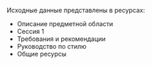 Исходные данные представлены в ресурсах:

- Описание предметной области
- Сессия 1
- Требования и рекомендации
- Руководство по стилю
- Общие ресурсы